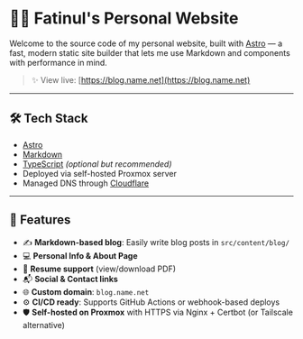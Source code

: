 # 🧑‍🚀 Fatinul's Personal Website

Welcome to the source code of my personal website, built with [Astro](https://astro.build/) — a fast, modern static site builder that lets me use Markdown and components with performance in mind.

> ✨ View live: [https://blog.name.net](https://blog.name.net)

---

## 🛠️ Tech Stack

- [Astro](https://astro.build/)
- [Markdown](https://astro.build/guides/markdown-content/)
- [TypeScript](https://www.typescriptlang.org/) *(optional but recommended)*
- Deployed via self-hosted Proxmox server
- Managed DNS through [Cloudflare](https://www.cloudflare.com/)

---

## 📂 Features

- ✍️ **Markdown-based blog**: Easily write blog posts in `src/content/blog/`
- 💻 **Personal Info & About Page**
- 📄 **Resume support** (view/download PDF)
- 📬 **Social & Contact links**
- 🌐 **Custom domain**: `blog.name.net`
- ⚙️ **CI/CD ready**: Supports GitHub Actions or webhook-based deploys
- 🛡️ **Self-hosted on Proxmox** with HTTPS via Nginx + Certbot (or Tailscale alternative)